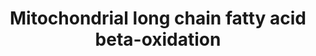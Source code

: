 ---
annotations:
- id: PW:0000738
  parent: classic metabolic pathway
  type: Pathway Ontology
  value: fatty acid beta degradation pathway
authors:
- N.Reyes
- MaintBot
- Ddigles
- Eweitz
description: ''
last-edited: 2021-05-15
organisms:
- Danio rerio
redirect_from:
- /index.php/Pathway:WP498
- /instance/WP498
revision: null
schema-jsonld:
- '@context': https://schema.org/
  '@id': https://wikipathways.github.io/pathways/WP498.html
  '@type': Dataset
  creator:
    '@type': Organization
    name: WikiPathways
  description: ''
  keywords:
  - ACSL1
  - ACSL2
  - ACSL3
  - CPT1A
  - DCI
  - HADHA
  - SLC25A20
  - acadl
  - acadm
  - acsl4
  - zgc:101627
  - zgc:112155
  - zgc:64067
  - zgc:77526
  - zgc:77634
  - zgc:86777
  - zgc:92400
  license: CC0
  name: Mitochondrial long chain fatty acid beta-oxidation
seo: CreativeWork
title: Mitochondrial long chain fatty acid beta-oxidation
wpid: WP498
---